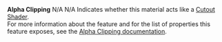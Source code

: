 <tr>
<td><strong>Alpha Clipping</strong></td>
<td>N/A</td>
<td>N/A</td>
<td>Indicates whether this material acts like a <a href="https://docs.unity3d.com/Manual/StandardShaderMaterialParameterRenderingMode.html">Cutout Shader</a>.<br/>For more information about the feature and for the  list of properties this feature exposes, see the <a href="Alpha-Clipping.md">Alpha Clipping documentation</a>.</td>
</tr>
